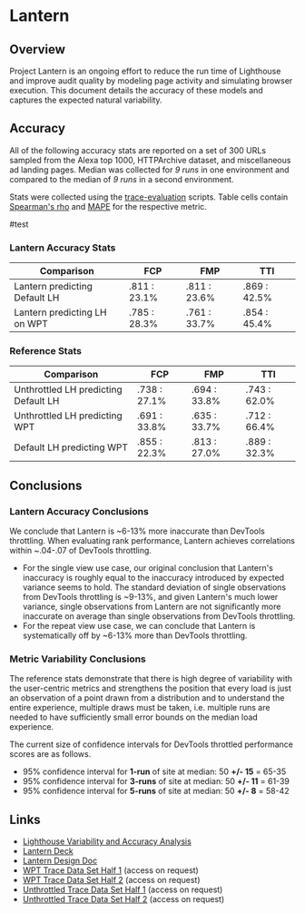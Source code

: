 # Lantern

## Overview

Project Lantern is an ongoing effort to reduce the run time of Lighthouse and improve audit quality by modeling page activity and simulating browser execution. This document details the accuracy of these models and captures the expected natural variability.

## Accuracy

All of the following accuracy stats are reported on a set of 300 URLs sampled from the Alexa top 1000, HTTPArchive dataset, and miscellaneous ad landing pages. Median was collected for *9 runs* in one environment and compared to the median of *9 runs* in a second environment.

Stats were collected using the [trace-evaluation](https://github.com/patrickhulce/lighthouse-trace-evaluations) scripts. Table cells contain [Spearman's rho](https://en.wikipedia.org/wiki/Spearman%27s_rank_correlation_coefficient) and [MAPE](https://en.wikipedia.org/wiki/Mean_absolute_percentage_error) for the respective metric.

#test
### Lantern Accuracy Stats
| Comparison | FCP | FMP | TTI |
| -- | -- | -- | -- |
| Lantern predicting Default LH | .811 : 23.1% | .811 : 23.6% | .869 : 42.5% |
| Lantern predicting LH on WPT | .785 : 28.3% | .761 : 33.7% | .854 : 45.4% |

### Reference Stats
| Comparison | FCP | FMP | TTI |
| -- | -- | -- | -- |
| Unthrottled LH predicting Default LH | .738 : 27.1% | .694 : 33.8% | .743 : 62.0% |
| Unthrottled LH predicting WPT | .691 : 33.8% | .635 : 33.7% | .712 : 66.4% |
| Default LH predicting WPT | .855 : 22.3% | .813 : 27.0% | .889 : 32.3% |

## Conclusions

### Lantern Accuracy Conclusions
We conclude that Lantern is ~6-13% more inaccurate than DevTools throttling. When evaluating rank performance, Lantern achieves correlations within ~.04-.07 of DevTools throttling.

* For the single view use case, our original conclusion that Lantern's inaccuracy is roughly equal to the inaccuracy introduced by expected variance seems to hold. The standard deviation of single observations from DevTools throttling is ~9-13%, and given Lantern's much lower variance, single observations from Lantern are not significantly more inaccurate on average than single observations from DevTools throttling.
* For the repeat view use case, we can conclude that Lantern is systematically off by ~6-13% more than DevTools throttling. 

### Metric Variability Conclusions
The reference stats demonstrate that there is high degree of variability with the user-centric metrics and strengthens the position that every load is just an observation of a point drawn from a distribution and to understand the entire experience, multiple draws must be taken, i.e. multiple runs are needed to have sufficiently small error bounds on the median load experience.

The current size of confidence intervals for DevTools throttled performance scores are as follows.

* 95% confidence interval for **1-run** of site at median: 50 **+/- 15** = 65-35
* 95% confidence interval for **3-runs** of site at median: 50 **+/- 11** = 61-39
* 95% confidence interval for **5-runs** of site at median: 50 **+/- 8** = 58-42

## Links

* [Lighthouse Variability and Accuracy Analysis](https://docs.google.com/document/d/1BqtL-nG53rxWOI5RO0pItSRPowZVnYJ_gBEQCJ5EeUE/edit?usp=sharing)
* [Lantern Deck](https://docs.google.com/presentation/d/1EsuNICCm6uhrR2PLNaI5hNkJ-q-8Mv592kwHmnf4c6U/edit?usp=sharing)
* [Lantern Design Doc](https://docs.google.com/a/chromium.org/document/d/1pHEjtQjeycMoFOtheLfFjqzggY8VvNaIRfjC7IgNLq0/edit?usp=sharing)
* [WPT Trace Data Set Half 1](https://drive.google.com/open?id=1Y_duiiJVljzIEaYWEmiTqKQFUBFWbKVZ) (access on request)
* [WPT Trace Data Set Half 2](https://drive.google.com/open?id=1EoHk8nQaBv9aoaVv81TvR7UfXTUu2fiu) (access on request)
* [Unthrottled Trace Data Set Half 1](https://drive.google.com/open?id=1axJf9R3FPpzxhR7FKOvXPLFLxxApfwD0) (access on request)
* [Unthrottled Trace Data Set Half 2](https://drive.google.com/open?id=1krcWq5DF0oB1hq90G29bEwIP7zDcJrYY) (access on request)
